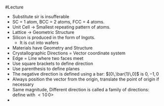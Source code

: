 #Lecture
- Substitute sir is insufferable
- SC = 1 atom, BCC = 2 atoms, FCC = 4 atoms.
- Unit Cell $\to$ Smallest repeating pattern of atoms. 
- Lattice $\to$ Geometric Structure
- Silicon is produced in the form of Ingots.
	- It is cut into wafers
- Materials have Geometry and Structure
- Crystallographic Directions = Vector coordinate system
- Edge = Line where two faces meet
- Use square brackets to define direction
- Use parenthesis to define planes
- The negative direction is defined using a bar: $[0\,\bar{1}\,0]$ is $0,-1,0$
- Always position the vector from the origin, translate the point of origin if necessary
- Same magnitude, Different direction is called a family of directions: define with $<1\,0\,0>$
- 